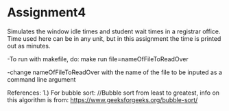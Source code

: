# Assignment4
Simulates the window idle times and student wait times in a registrar office. Time used here can be in any unit, but in this assignment the time is printed out as minutes.  

-To run with makefile, do: make run file=nameOfFileToReadOver

-change nameOfFileToReadOver with the name of the file to be inputed as a command line argument

References:
1.) For bubble sort: //Bubble sort from least to greatest, info on this algorithm is from: https://www.geeksforgeeks.org/bubble-sort/
